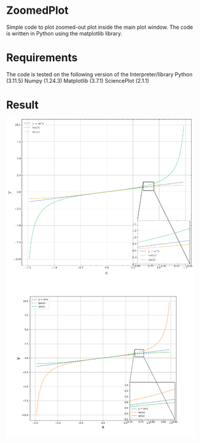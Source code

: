# ZoomedPlot
Simple code to plot zoomed-out plot inside the main plot window. The code is written in Python using the matplotlib library.

# Requirements 
The code is tested on the following version of the Interpreter/library
Python (3.11.5)
Numpy (1.24.3)
Matplotlib (3.7.1)
SciencePlot (2.1.1)

# Result
<img src=Figure_1.png alt="With SciencePlot" width="500"/>
<img src=Figure_2.png alt="Normal Plot" width="600"/>

